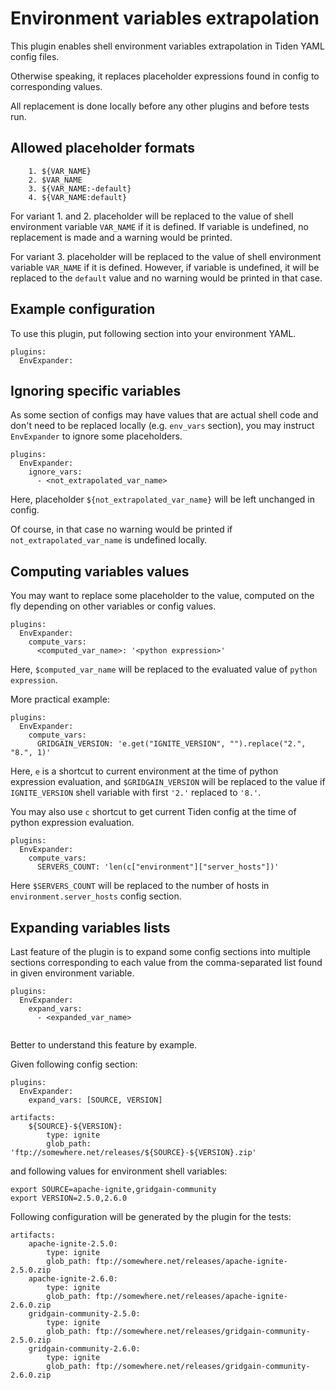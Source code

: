 Environment variables extrapolation
===================================

This plugin enables shell environment variables extrapolation in Tiden YAML config files.

Otherwise speaking, it replaces placeholder expressions found in config to corresponding values.

All replacement is done locally before any other plugins and before tests run.

Allowed placeholder formats
---------------------------

```
    1. ${VAR_NAME}
    2. $VAR_NAME
    3. ${VAR_NAME:-default}
    4. ${VAR_NAME:default}
```

For variant 1. and 2. placeholder will be replaced to the value of shell environment variable `VAR_NAME` 
if it is defined. If variable is undefined, no replacement is made and a warning would be printed.

For variant 3. placeholder will be replaced to the value of shell environment variable `VAR_NAME` 
if it is defined. However, if variable is undefined, it will be replaced to the `default` value 
and no warning would be printed in that case. 

Example configuration
---------------------
To use this plugin, put following section into your environment YAML.

```
plugins:
  EnvExpander:
```

Ignoring specific variables
---------------------------

As some section of configs may have values that are actual shell code and don't need to be replaced locally 
(e.g. `env_vars` section), you may instruct `EnvExpander` to ignore some placeholders.

```
plugins:
  EnvExpander:
    ignore_vars:
      - <not_extrapolated_var_name>
```

Here, placeholder `${not_extrapolated_var_name}` will be left unchanged in config.

Of course, in that case no warning would be printed if `not_extrapolated_var_name` is undefined locally. 


Computing variables values
--------------------------
You may want to replace some placeholder to the value, computed on the fly depending
on other variables or config values. 

```
plugins:
  EnvExpander:
    compute_vars: 
      <computed_var_name>: '<python expression>'
```

Here, `$computed_var_name` will be replaced to the evaluated value of `python expression`.

More practical example:
```
plugins:
  EnvExpander:
    compute_vars: 
      GRIDGAIN_VERSION: 'e.get("IGNITE_VERSION", "").replace("2.", "8.", 1)'
```

Here, `e` is a shortcut to current environment at the time of python expression evaluation, 
and `$GRIDGAIN_VERSION` will be replaced to the value if `IGNITE_VERSION` shell variable with first `'2.'` replaced to `'8.'`.

You may also use `c` shortcut to get current Tiden config at the time of python expression evaluation.

```
plugins:
  EnvExpander:
    compute_vars: 
      SERVERS_COUNT: 'len(c["environment"]["server_hosts"])'
```

Here `$SERVERS_COUNT` will be replaced to the number of hosts in `environment.server_hosts` config section.

Expanding variables lists
-------------------------
Last feature of the plugin is to expand some config sections into multiple sections corresponding 
to each value from the comma-separated list found in given environment variable.

```
plugins:
  EnvExpander:
    expand_vars: 
      - <expanded_var_name>
      
```

Better to understand this feature by example. 

Given following config section:

```
plugins:
  EnvExpander:
    expand_vars: [SOURCE, VERSION] 

artifacts:
    ${SOURCE}-${VERSION}:
        type: ignite
        glob_path: 'ftp://somewhere.net/releases/${SOURCE}-${VERSION}.zip'
```

and following values for environment shell variables:
```
export SOURCE=apache-ignite,gridgain-community
export VERSION=2.5.0,2.6.0
```

Following configuration will be generated by the plugin for the tests:

```
artifacts:
    apache-ignite-2.5.0:
        type: ignite
        glob_path: ftp://somewhere.net/releases/apache-ignite-2.5.0.zip
    apache-ignite-2.6.0:
        type: ignite
        glob_path: ftp://somewhere.net/releases/apache-ignite-2.6.0.zip
    gridgain-community-2.5.0:
        type: ignite
        glob_path: ftp://somewhere.net/releases/gridgain-community-2.5.0.zip
    gridgain-community-2.6.0:
        type: ignite
        glob_path: ftp://somewhere.net/releases/gridgain-community-2.6.0.zip
```


